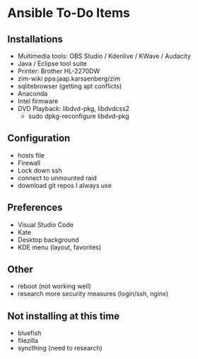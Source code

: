 # Ansible To-Do Items

## Installations

* Multimedia tools: OBS Studio / Kdenlive / KWave / Audacity
* Java / Eclipse tool suite
* Printer: Brother HL-2270DW
* zim-wiki ppa:jaap.karssenberg/zim
* sqlitebrowser (getting apt conflicts)
* Anaconda
* Intel firmware
* DVD Playback: libdvd-pkg, libdvdcss2
  * sudo dpkg-reconfigure libdvd-pkg

## Configuration

* hosts file
* Firewall
* Lock down ssh
* connect to unmounted raid
* download git repos I always use

## Preferences

* Visual Studio Code
* Kate
* Desktop background
* KDE menu (layout, favorites)

## Other

* reboot (not working well)
* research more security measures (login/ssh, nginx)

## Not installing at this time

* bluefish
* filezilla
* syncthing (need to research)
